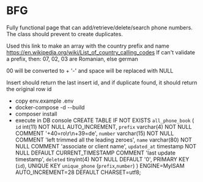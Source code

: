 # BFG

Fully functional page that can add/retrieve/delete/search phone numbers.
The class should prevent to create duplicates.

Used this link to make an array with the country prefix and name https://en.wikipedia.org/wiki/List_of_country_calling_codes
If can't validate a prefix, then: 07, 02, 03 are Romanian, else german

00 will be converted to +
'-' and space will be replaced with NULL

Insert should return the last insert id, and if duplicate found, it should return the original row id

- copy env.example .env
- docker-compose -d --build
- composer install
- execute in DB console CREATE TABLE IF NOT EXISTS `all_phone_book` (
  `id` int(11) NOT NULL AUTO_INCREMENT,
  `prefix` varchar(4) NOT NULL COMMENT '+40=ro\r\n+39=de',
  `number` varchar(15) NOT NULL COMMENT 'left trimmed all the leading zeroes',
  `name` varchar(80) NOT NULL COMMENT 'associate or client name',
  `updated_at` timestamp NOT NULL DEFAULT CURRENT_TIMESTAMP COMMENT 'last update timestamp',
  `deleted` tinyint(4) NOT NULL DEFAULT '0',
  PRIMARY KEY (`id`),
  UNIQUE KEY `unique_phone` (`prefix`,`number`)
  ) ENGINE=MyISAM AUTO_INCREMENT=28 DEFAULT CHARSET=utf8;
